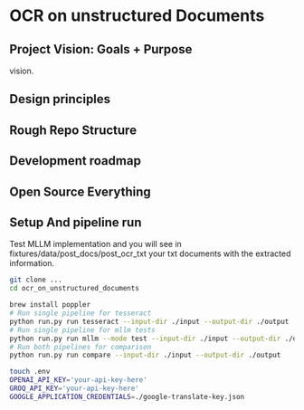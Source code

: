 # OCR on unstructured Documents

## Project Vision: Goals + Purpose

vision.

## Design principles



## Rough Repo Structure



## Development roadmap



## Open Source Everything



## Setup And pipeline run

Test MLLM implementation and you will see in fixtures/data/post_docs/post_ocr_txt your txt documents with the extracted information.

```bash
git clone ...
cd ocr_on_unstructured_documents

brew install poppler
# Run single pipeline for tesseract
python run.py run tesseract --input-dir ./input --output-dir ./output
# Run single pipeline for mllm tests
python run.py run mllm --mode test --input-dir ./input --output-dir ./output
# Run both pipelines for comparison
python run.py run compare --input-dir ./input --output-dir ./output

touch .env
OPENAI_API_KEY='your-api-key-here'
GROQ_API_KEY='your-api-key-here'
GOOGLE_APPLICATION_CREDENTIALS=./google-translate-key.json
```